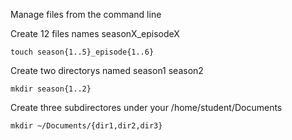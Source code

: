 Manage files from the command line

Create 12 files names seasonX_episodeX  
```
touch season{1..5}_episode{1..6}
```
Create two directorys named season1 season2
```
mkdir season{1..2}
```
Create three subdirectores under your /home/student/Documents
```
mkdir ~/Documents/{dir1,dir2,dir3} 
```
